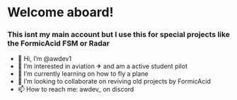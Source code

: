 # Welcome aboard!
### This isnt my main account but I use this for special projects like the FormicAcid FSM or Radar

- 👋 Hi, I’m @awdev1
- 👀 I’m interested in aviation ✈ and am a active student pilot
- 🌱 I’m currently learning on how to fly a plane
- 🤝 I’m looking to collaborate on reviving old projects by FormicAcid
- 📫 How to reach me: awdev_ on discord

